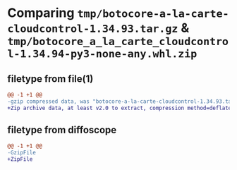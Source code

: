# Comparing `tmp/botocore-a-la-carte-cloudcontrol-1.34.93.tar.gz` & `tmp/botocore_a_la_carte_cloudcontrol-1.34.94-py3-none-any.whl.zip`

## filetype from file(1)

```diff
@@ -1 +1 @@
-gzip compressed data, was "botocore-a-la-carte-cloudcontrol-1.34.93.tar", last modified: Sat Apr 27 01:00:41 2024, max compression
+Zip archive data, at least v2.0 to extract, compression method=deflate
```

## filetype from diffoscope

```diff
@@ -1 +1 @@
-GzipFile
+ZipFile
```

